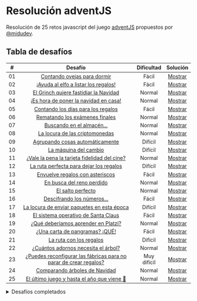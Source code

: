 # Resolución adventJS

Resolución de 25 retos javascript del juego [adventJS](https://adventjs.dev/) propuestos por [@midudev](https://github.com/midudev/).

## Tabla de desafíos

|  #  |                                       Desafío                                       | Dificultad  |               Solución               |
| :-: | :---------------------------------------------------------------------------------: | :---------: | :----------------------------------: |
| 01  |                    [Contando ovejas para dormir](challenges/01/)                    |    Fácil    | [Mostrar](challenges/01/solution.js) |
| 02  |               [¡Ayuda al elfo a listar los regalos!](challenges/02/)                |    Fácil    | [Mostrar](challenges/02/solution.js) |
| 03  |               [El Grinch quiere fastidiar la Navidad](challenges/03/)               |   Normal    | [Mostrar](challenges/03/solution.js) |
| 04  |               [¡Es hora de poner la navidad en casa!](challenges/04/)               |   Normal    | [Mostrar](challenges/04/solution.js) |
| 05  |                [Contando los días para los regalos](challenges/05/)                 |    Fácil    | [Mostrar](challenges/05/solution.js) |
| 06  |                  [Rematando los exámenes finales](challenges/06/)                   |   Normal    | [Mostrar](challenges/06/solution.js) |
| 07  |                     [Buscando en el almacén...](challenges/07/)                     |   Normal    | [Mostrar](challenges/07/solution.js) |
| 08  |                  [La locura de las criptomonedas](challenges/08/)                   |   Normal    | [Mostrar](challenges/08/solution.js) |
| 09  |                  [Agrupando cosas automáticamente](challenges/09/)                  |   Difícil   | [Mostrar](challenges/09/solution.js) |
| 10  |                       [La máquina del cambio](challenges/10/)                       |   Difícil   | [Mostrar](challenges/10/solution.js) |
| 11  |           [¿Vale la pena la tarjeta fidelidad del cine?](challenges/11/)            |   Normal    | [Mostrar](challenges/11/solution.js) |
| 12  |              [La ruta perfecta para dejar los regalos](challenges/12/)              |   Difícil   | [Mostrar](challenges/12/solution.js) |
| 13  |                  [Envuelve regalos con asteriscos](challenges/13/)                  |    Fácil    | [Mostrar](challenges/13/solution.js) |
| 14  |                     [En busca del reno perdido](challenges/14/)                     |   Normal    | [Mostrar](challenges/14/solution.js) |
| 15  |                         [El salto perfecto](challenges/15/)                         |   Normal    | [Mostrar](challenges/15/solution.js) |
| 16  |                    [Descifrando los números...](challenges/16/)                     |    Fácil    | [Mostrar](challenges/16/solution.js) |
| 17  |            [La locura de enviar paquetes en esta época](challenges/17/)             |   Difícil   | [Mostrar](challenges/17/solution.js) |
| 18  |                [El sistema operativo de Santa Claus](challenges/18/)                |    Fácil    | [Mostrar](challenges/18/solution.js) |
| 19  |                [¿Qué deberíamos aprender en Platzi?](challenges/19/)                |   Normal    | [Mostrar](challenges/19/solution.js) |
| 20  |                   [¿Una carta de pangramas? ¡QUÉ!](challenges/20)                   |    Fácil    | [Mostrar](challenges/20/solution.js) |
| 21  |                      [La ruta con los regalos](challenges/21/)                      |   Difícil   | [Mostrar](challenges/21/solution.js) |
| 22  |                [¿Cuántos adornos necesita el árbol?](challenges/22/)                |   Normal    | [Mostrar](challenges/22/solution.js) |
| 23  | [¿Puedes reconfigurar las fábricas para no parar de crear regalos?](challenges/23/) | Muy difícil | [Mostrar](challenges/23/solution.js) |
| 24  |                   [Comparando árboles de Navidad](challenges/24/)                   |   Normal    | [Mostrar](challenges/24/solution.js) |
| 25  |            [El último juego y hasta el año que viene 👋](challenges/25/)            |   Normal    | [Mostrar](challenges/25/solution.js) |

<details>
<summary>Desafíos completados</summary>
![challengesSolved](docs/challengesSolved.png)
</details>
